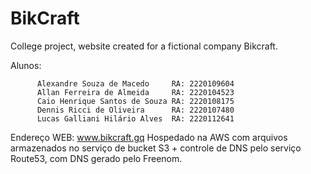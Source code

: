 # BikCraft
College project, website created for a fictional company Bikcraft.

Alunos:   

          Alexandre Souza de Macedo     RA: 2220109604     
          Allan Ferreira de Almeida     RA: 2220104523     
          Caio Henrique Santos de Souza RA: 2220108175     
          Dennis Ricci de Oliveira      RA: 2220107480     
          Lucas Galliani Hilário Alves  RA: 2220112641     
          
Endereço WEB: www.bikcraft.gq
Hospedado na AWS com arquivos armazenados no serviço de bucket S3 + controle de DNS pelo serviço Route53, com DNS gerado pelo Freenom.
